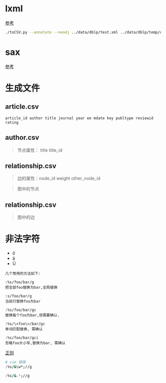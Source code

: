 # lxml

[参考](https://github.com/ThomHurks/dblp-to-csv)

```bash
./toCSV.py --annotate --neo4j ../data/dblp/test.xml ../data/dblp/temp/dblp.dtd output.csv --relations author:authored_by journal:published_in publisher:published_by school:submitted_at editor:edited_by cite:has_citation series:is_part_of
```


# sax

[参考](https://github.com/MrKevinLu/dblp_parse/blob/master/src/lib/parse_dblp_xml.py)


# 生成文件

## article.csv

```
article_id author title journal year ee mdate key publtype reviewid rating
```

## author.csv

> 节点属性： title title_id

## relationship.csv

> 边的属性：node_id  weight  other_node_id



> 图中的节点

## relationship.csv

> 图中的边

# 非法字符

- &ouml;
- &auml;
- &Uuml;

```
几个常用的方法如下:

:%s/foo/bar/g
把全部foo替换为bar,全局替换

:s/foo/bar/g
当前行替换foo为bar

:%s/foo/bar/gc
替换每个foo为bar,但需要确认.

:%s/\<foo\>/bar/gc
单词匹配替换, 需确认

:%s/foo/bar/gci
忽略foo大小写,替换为bar, 需确认
```

[正则](https://www.cnblogs.com/chenhuan001/p/7147662.html)

```bash
# vim 替换
:%s/&\w*;//g

:%s/&.*;//g

```